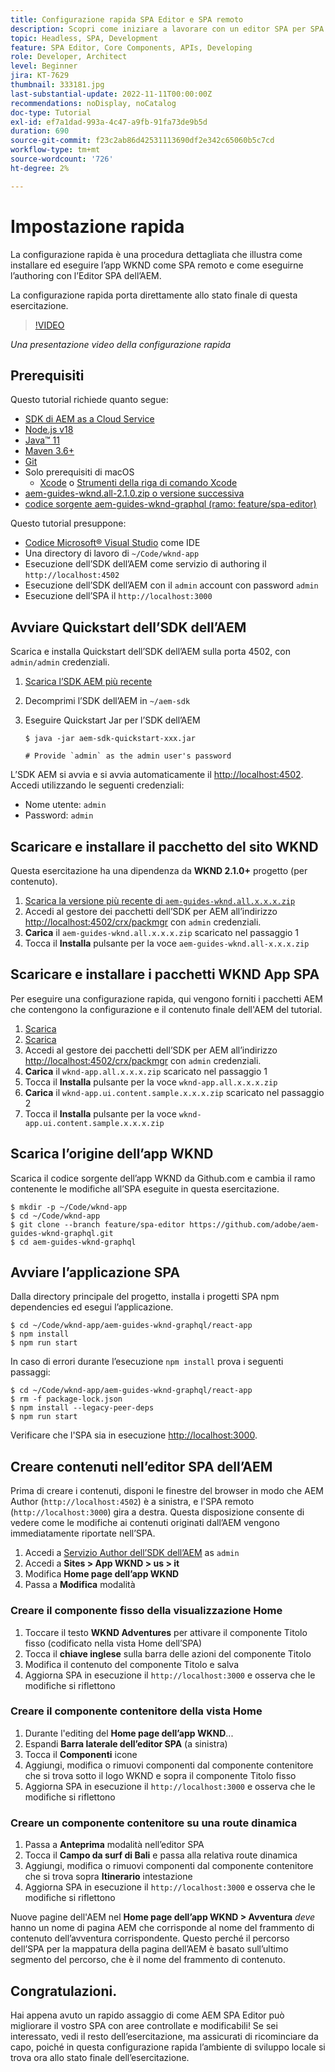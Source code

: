 ```yaml
---
title: Configurazione rapida SPA Editor e SPA remoto
description: Scopri come iniziare a lavorare con un editor SPA per SPA e AEM in 15 minuti.
topic: Headless, SPA, Development
feature: SPA Editor, Core Components, APIs, Developing
role: Developer, Architect
level: Beginner
jira: KT-7629
thumbnail: 333181.jpg
last-substantial-update: 2022-11-11T00:00:00Z
recommendations: noDisplay, noCatalog
doc-type: Tutorial
exl-id: ef7a1dad-993a-4c47-a9fb-91fa73de9b5d
duration: 690
source-git-commit: f23c2ab86d42531113690df2e342c65060b5c7cd
workflow-type: tm+mt
source-wordcount: '726'
ht-degree: 2%

---
```


# Impostazione rapida

La configurazione rapida è una procedura dettagliata che illustra come installare ed eseguire l’app WKND come SPA remoto e come eseguirne l’authoring con l’Editor SPA dell’AEM.

La configurazione rapida porta direttamente allo stato finale di questa esercitazione.

>[!VIDEO](https://video.tv.adobe.com/v/333181?quality=12&learn=on)

_Una presentazione video della configurazione rapida_

## Prerequisiti

Questo tutorial richiede quanto segue:

+ [SDK di AEM as a Cloud Service](https://experienceleague.adobe.com/docs/experience-manager-learn/cloud-service/local-development-environment-set-up/aem-runtime.html?lang=en)
+ [Node.js v18](https://nodejs.org/it/)
+ [Java™ 11](https://downloads.experiencecloud.adobe.com/content/software-distribution/en/general.html)
+ [Maven 3.6+](https://maven.apache.org/)
+ [Git](https://git-scm.com/downloads)
+ Solo prerequisiti di macOS
   + [Xcode](https://developer.apple.com/xcode/) o [Strumenti della riga di comando Xcode](https://developer.apple.com/xcode/resources/)
+ [aem-guides-wknd.all-2.1.0.zip o versione successiva](https://github.com/adobe/aem-guides-wknd/releases)
+ [codice sorgente aem-guides-wknd-graphql (ramo: feature/spa-editor)](https://github.com/adobe/aem-guides-wknd-graphql/tree/feature/spa-editor)


Questo tutorial presuppone:

+ [Codice Microsoft® Visual Studio](https://visualstudio.microsoft.com/) come IDE
+ Una directory di lavoro di `~/Code/wknd-app`
+ Esecuzione dell’SDK dell’AEM come servizio di authoring il `http://localhost:4502`
+ Esecuzione dell’SDK dell’AEM con il `admin` account con password `admin`
+ Esecuzione dell’SPA il `http://localhost:3000`

## Avviare Quickstart dell’SDK dell’AEM

Scarica e installa Quickstart dell’SDK dell’AEM sulla porta 4502, con `admin/admin` credenziali.

1. [Scarica l’SDK AEM più recente](https://experience.adobe.com/#/downloads/content/software-distribution/en/aemcloud.html?fulltext=AEM*+SDK*&amp;orderby=%40jcr%3Acontent%2Fjcr%3AlastModified&amp;orderby.sort=desc&amp;layout=list&amp;p.offset=0&amp;p.limit=1)
1. Decomprimi l’SDK dell’AEM in `~/aem-sdk`
1. Eseguire Quickstart Jar per l’SDK dell’AEM

   ```
   $ java -jar aem-sdk-quickstart-xxx.jar
   
   # Provide `admin` as the admin user's password
   ```

L’SDK AEM si avvia e si avvia automaticamente il [http://localhost:4502](Http://localhost:4502). Accedi utilizzando le seguenti credenziali:

+ Nome utente: `admin`
+ Password: `admin`

## Scaricare e installare il pacchetto del sito WKND

Questa esercitazione ha una dipendenza da __WKND 2.1.0+__ progetto (per contenuto).

1. [Scarica la versione più recente di `aem-guides-wknd.all.x.x.x.zip`](https://github.com/adobe/aem-guides-wknd/releases)
1. Accedi al gestore dei pacchetti dell’SDK per AEM all’indirizzo [http://localhost:4502/crx/packmgr](http://localhost:4502/crx/packmgr) con `admin` credenziali.
1. __Carica__ il `aem-guides-wknd.all.x.x.x.zip` scaricato nel passaggio 1
1. Tocca il __Installa__ pulsante per la voce `aem-guides-wknd.all-x.x.x.zip`

## Scaricare e installare i pacchetti WKND App SPA

Per eseguire una configurazione rapida, qui vengono forniti i pacchetti AEM che contengono la configurazione e il contenuto finale dell&#39;AEM del tutorial.

1. [Scarica ](./assets/quick-setup/wknd-app.all-1.0.0-SNAPSHOT.zip)
1. [Scarica ](./assets/quick-setup/wknd-app.ui.content.sample-1.0.1.zip)
1. Accedi al gestore dei pacchetti dell’SDK per AEM all’indirizzo [http://localhost:4502/crx/packmgr](http://localhost:4502/crx/packmgr) con `admin` credenziali.
1. __Carica__ il `wknd-app.all.x.x.x.zip` scaricato nel passaggio 1
1. Tocca il __Installa__ pulsante per la voce `wknd-app.all.x.x.x.zip`
1. __Carica__ il `wknd-app.ui.content.sample.x.x.x.zip` scaricato nel passaggio 2
1. Tocca il __Installa__ pulsante per la voce `wknd-app.ui.content.sample.x.x.x.zip`

## Scarica l’origine dell’app WKND

Scarica il codice sorgente dell’app WKND da Github.com e cambia il ramo contenente le modifiche all’SPA eseguite in questa esercitazione.

```
$ mkdir -p ~/Code/wknd-app
$ cd ~/Code/wknd-app
$ git clone --branch feature/spa-editor https://github.com/adobe/aem-guides-wknd-graphql.git
$ cd aem-guides-wknd-graphql
```

## Avviare l’applicazione SPA

Dalla directory principale del progetto, installa i progetti SPA npm dependencies ed esegui l’applicazione.

```
$ cd ~/Code/wknd-app/aem-guides-wknd-graphql/react-app
$ npm install
$ npm run start
```

In caso di errori durante l’esecuzione `npm install` prova i seguenti passaggi:

```
$ cd ~/Code/wknd-app/aem-guides-wknd-graphql/react-app
$ rm -f package-lock.json
$ npm install --legacy-peer-deps
$ npm run start
```

Verificare che l&#39;SPA sia in esecuzione [http://localhost:3000](http://localhost:3000).

## Creare contenuti nell’editor SPA dell’AEM

Prima di creare i contenuti, disponi le finestre del browser in modo che AEM Author (`http://localhost:4502`) è a sinistra, e l&#39;SPA remoto (`http://localhost:3000`) gira a destra. Questa disposizione consente di vedere come le modifiche ai contenuti originati dall’AEM vengono immediatamente riportate nell’SPA.

1. Accedi a [Servizio Author dell’SDK dell’AEM](Http://localhost:4502) as `admin`
1. Accedi a __Sites > App WKND > us > it__
1. Modifica __Home page dell’app WKND__
1. Passa a __Modifica__ modalità

### Creare il componente fisso della visualizzazione Home

1. Toccare il testo __WKND Adventures__ per attivare il componente Titolo fisso (codificato nella vista Home dell’SPA)
1. Tocca il __chiave inglese__ sulla barra delle azioni del componente Titolo
1. Modifica il contenuto del componente Titolo e salva
1. Aggiorna SPA in esecuzione il `http://localhost:3000` e osserva che le modifiche si riflettono

### Creare il componente contenitore della vista Home

1. Durante l&#39;editing del __Home page dell’app WKND__...
1. Espandi __Barra laterale dell’editor SPA__ (a sinistra)
1. Tocca il __Componenti__ icone
1. Aggiungi, modifica o rimuovi componenti dal componente contenitore che si trova sotto il logo WKND e sopra il componente Titolo fisso
1. Aggiorna SPA in esecuzione il `http://localhost:3000` e osserva che le modifiche si riflettono

### Creare un componente contenitore su una route dinamica

1. Passa a __Anteprima__ modalità nell’editor SPA
1. Tocca il __Campo da surf di Bali__ e passa alla relativa route dinamica
1. Aggiungi, modifica o rimuovi componenti dal componente contenitore che si trova sopra __Itinerario__ intestazione
1. Aggiorna SPA in esecuzione il `http://localhost:3000` e osserva che le modifiche si riflettono

Nuove pagine dell&#39;AEM nel __Home page dell’app WKND > Avventura__ _deve_ hanno un nome di pagina AEM che corrisponde al nome del frammento di contenuto dell’avventura corrispondente. Questo perché il percorso dell’SPA per la mappatura della pagina dell’AEM è basato sull’ultimo segmento del percorso, che è il nome del frammento di contenuto.

## Congratulazioni.

Hai appena avuto un rapido assaggio di come AEM SPA Editor può migliorare il vostro SPA con aree controllate e modificabili! Se sei interessato, vedi il resto dell’esercitazione, ma assicurati di ricominciare da capo, poiché in questa configurazione rapida l’ambiente di sviluppo locale si trova ora allo stato finale dell’esercitazione.
